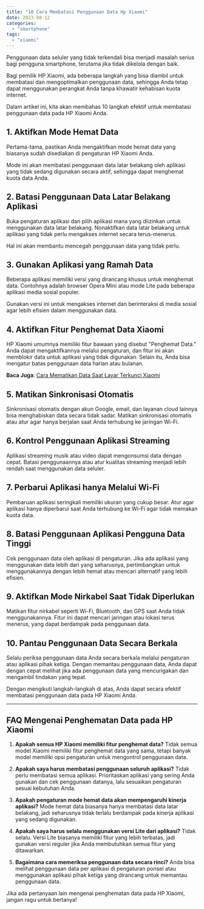 ```yaml
---
title: "10 Cara Membatasi Penggunaan Data Hp Xiaomi"
date: 2023-08-12
categories: 
  - "smartphone"
tags: 
  - "xiaomi"
---
```


Penggunaan data seluler yang tidak terkendali bisa menjadi masalah serius bagi pengguna smartphone, terutama jika tidak dikelola dengan baik.

Bagi pemilik HP Xiaomi, ada beberapa langkah yang bisa diambil untuk membatasi dan mengoptimalkan penggunaan data, sehingga Anda tetap dapat menggunakan perangkat Anda tanpa khawatir kehabisan kuota internet.

Dalam artikel ini, kita akan membahas 10 langkah efektif untuk membatasi penggunaan data pada HP Xiaomi Anda.

## **1\. Aktifkan Mode Hemat Data**

Pertama-tama, pastikan Anda mengaktifkan mode hemat data yang biasanya sudah disediakan di pengaturan HP Xiaomi Anda.

Mode ini akan membatasi penggunaan data latar belakang oleh aplikasi yang tidak sedang digunakan secara aktif, sehingga dapat menghemat kuota data Anda.

## **2\. Batasi Penggunaan Data Latar Belakang Aplikasi**

Buka pengaturan aplikasi dan pilih aplikasi mana yang diizinkan untuk menggunakan data latar belakang. Nonaktifkan data latar belakang untuk aplikasi yang tidak perlu mengakses internet secara terus-menerus.

Hal ini akan membantu mencegah penggunaan data yang tidak perlu.

## **3\. Gunakan Aplikasi yang Ramah Data**

Beberapa aplikasi memiliki versi yang dirancang khusus untuk menghemat data. Contohnya adalah browser Opera Mini atau mode Lite pada beberapa aplikasi media sosial populer.

Gunakan versi ini untuk mengakses internet dan berinteraksi di media sosial agar lebih efisien dalam menggunakan data.

## **4\. Aktifkan Fitur Penghemat Data Xiaomi**

HP Xiaomi umumnya memiliki fitur bawaan yang disebut "Penghemat Data." Anda dapat mengaktifkannya melalui pengaturan, dan fitur ini akan memblokir data untuk aplikasi yang tidak digunakan. Selain itu, Anda bisa mengatur batas penggunaan data harian atau bulanan.

**Baca Juga**: [Cara Mematikan Data Saat Layar Terkunci Xiaomi](https://ajiekusumadhany.com/cara-mematikan-data-saat-layar-terkunci-xiaomi/)

## **5\. Matikan Sinkronisasi Otomatis**

Sinkronisasi otomatis dengan akun Google, email, dan layanan cloud lainnya bisa menghabiskan data secara tidak sadar. Matikan sinkronisasi otomatis atau atur agar hanya berjalan saat Anda terhubung ke jaringan Wi-Fi.

## **6\. Kontrol Penggunaan Aplikasi Streaming**

Aplikasi streaming musik atau video dapat mengonsumsi data dengan cepat. Batasi penggunaannya atau atur kualitas streaming menjadi lebih rendah saat menggunakan data seluler.

## **7\. Perbarui Aplikasi hanya Melalui Wi-Fi**

Pembaruan aplikasi seringkali memiliki ukuran yang cukup besar. Atur agar aplikasi hanya diperbarui saat Anda terhubung ke Wi-Fi agar tidak memakan kuota data.

## **8\. Batasi Penggunaan Aplikasi Pengguna Data Tinggi**

Cek penggunaan data oleh aplikasi di pengaturan. Jika ada aplikasi yang menggunakan data lebih dari yang seharusnya, pertimbangkan untuk menggunakannya dengan lebih hemat atau mencari alternatif yang lebih efisien.

## **9\. Aktifkan Mode Nirkabel Saat Tidak Diperlukan**

Matikan fitur nirkabel seperti Wi-Fi, Bluetooth, dan GPS saat Anda tidak menggunakannya. Fitur ini dapat mencari jaringan atau lokasi terus menerus, yang dapat berdampak pada penggunaan data.

## **10\. Pantau Penggunaan Data Secara Berkala**

Selalu periksa penggunaan data Anda secara berkala melalui pengaturan atau aplikasi pihak ketiga. Dengan memantau penggunaan data, Anda dapat dengan cepat melihat jika ada penggunaan data yang mencurigakan dan mengambil tindakan yang tepat.

Dengan mengikuti langkah-langkah di atas, Anda dapat secara efektif membatasi penggunaan data pada HP Xiaomi Anda.

* * *

## **FAQ Mengenai Penghematan Data pada HP Xiaomi**

1. **Apakah semua HP Xiaomi memiliki fitur penghemat data?** Tidak semua model Xiaomi memiliki fitur penghemat data yang sama, tetapi banyak model memiliki opsi pengaturan untuk mengontrol penggunaan data.
    
2. **Apakah saya harus membatasi penggunaan seluruh aplikasi?** Tidak perlu membatasi semua aplikasi. Prioritaskan aplikasi yang sering Anda gunakan dan cek penggunaan datanya, lalu sesuaikan pengaturan sesuai kebutuhan Anda.
    
3. **Apakah pengaturan mode hemat data akan mempengaruhi kinerja aplikasi?** Mode hemat data biasanya hanya membatasi data latar belakang, jadi seharusnya tidak terlalu berdampak pada kinerja aplikasi yang sedang digunakan.
    
4. **Apakah saya harus selalu menggunakan versi Lite dari aplikasi?** Tidak selalu. Versi Lite biasanya memiliki fitur yang lebih terbatas, jadi gunakan versi reguler jika Anda membutuhkan semua fitur yang ditawarkan.
    
5. **Bagaimana cara memeriksa penggunaan data secara rinci?** Anda bisa melihat penggunaan data per aplikasi di pengaturan ponsel atau menggunakan aplikasi pihak ketiga yang dirancang untuk memantau penggunaan data.
    

Jika ada pertanyaan lain mengenai penghematan data pada HP Xiaomi, jangan ragu untuk bertanya!

